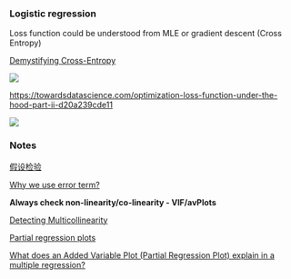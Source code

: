 ### Logistic regression

Loss function could be understood from MLE or gradient descent (Cross Entropy)

[Demystifying Cross-Entropy](https://medium.com/activating-robotic-minds/demystifying-cross-entropy-e80e3ad54a8)

![](https://miro.medium.com/max/1096/1*rdBw0E-My8Gu3f_BOB6GMA.png)

https://towardsdatascience.com/optimization-loss-function-under-the-hood-part-ii-d20a239cde11

![](https://i.loli.net/2020/01/03/wkKFegULahqbJGM.png)

### Notes

[假设检验](https://zhuanlan.zhihu.com/p/32750128)

[Why we use error term?](https://www.quora.com/Why-do-we-need-an-error-term-in-regression-model-What-is-its-statistical-distribution)

**Always check non-linearity/co-linearity - VIF/avPlots**

[Detecting Multicollinearity](https://www.edupristine.com/blog/detecting-multicollinearity)

[Partial regression plots](https://rpubs.com/Hank_Stevens/prp)

[What does an Added Variable Plot (Partial Regression Plot) explain in a multiple regression?](https://stats.stackexchange.com/questions/125561/what-does-an-added-variable-plot-partial-regression-plot-explain-in-a-multiple)



